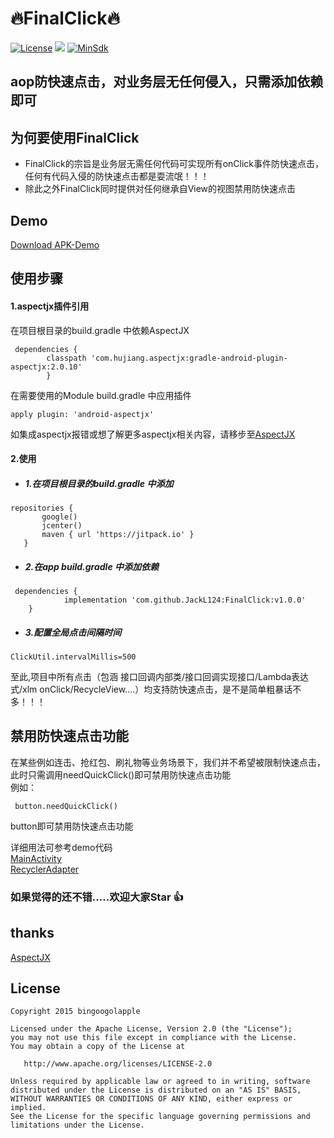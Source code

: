 
 # **🔥FinalClick🔥** #
 [![License](https://img.shields.io/badge/License%20-Apache%202-337ab7.svg)](https://www.apache.org/licenses/LICENSE-2.0)
 [![](https://jitpack.io/v/JackL124/FinalClick.svg)](https://www.jitpack.io/#JackL124/FinalClick)
 [![MinSdk](https://img.shields.io/badge/%20MinSdk%20-%2019%2B%20-f0ad4e.svg)](https://android-arsenal.com/api?level=19)


## aop防快速点击，对业务层无任何侵入，只需添加依赖即可 ###

 ## 为何要使用FinalClick
- FinalClick的宗旨是业务层无需任何代码可实现所有onClick事件防快速点击，任何有代码入侵的防快速点击都是耍流氓！！！
- 除此之外FinalClick同时提供对任何继承自View的视图禁用防快速点击

## Demo
[Download APK-Demo](apk/app-debug.apk)

## 使用步骤

#### 1.aspectjx插件引用
在项目根目录的build.gradle 中依赖AspectJX
```
 dependencies {
        classpath 'com.hujiang.aspectjx:gradle-android-plugin-aspectjx:2.0.10'
        }
```
在需要使用的Module build.gradle 中应用插件

```
apply plugin: 'android-aspectjx'
```
如集成aspectjx报错或想了解更多aspectjx相关内容，请移步至[AspectJX](https://github.com/HujiangTechnology/gradle_plugin_android_aspectjx)


#### 2.使用

* ##### 1.在项目根目录的build.gradle 中添加

```
repositories {
       google()
       jcenter()
       maven { url 'https://jitpack.io' }
   }
```

* ##### 2.在app build.gradle 中添加依赖
```
 dependencies {
 	        implementation 'com.github.JackL124:FinalClick:v1.0.0'
 	}
```
* ##### 3.配置全局点击间隔时间
```
ClickUtil.intervalMillis=500
```

至此,项目中所有点击（包涵 接口回调内部类/接口回调实现接口/Lambda表达式/xlm onClick/RecycleView....）均支持防快速点击，是不是简单粗暴话不多！！！

## 禁用防快速点击功能
在某些例如连击、抢红包、刷礼物等业务场景下，我们并不希望被限制快速点击，此时只需调用needQuickClick()即可禁用防快速点击功能
</br>例如：
```
 button.needQuickClick()
```
button即可禁用防快速点击功能

详细用法可参考demo代码</br>
[MainActivity](https://github.com/JackL124/FinalClick/blob/master/app/src/main/java/com/jackl/app/MainActivity.kt)</br>
[RecyclerAdapter](https://github.com/JackL124/FinalClick/blob/master/app/src/main/java/com/jackl/app/RecyclerAdapter.kt)


### 如果觉得的还不错.....欢迎大家Star 👍

## thanks
[AspectJX](https://github.com/HujiangTechnology/gradle_plugin_android_aspectjx)</br>

## License

    Copyright 2015 bingoogolapple

    Licensed under the Apache License, Version 2.0 (the "License");
    you may not use this file except in compliance with the License.
    You may obtain a copy of the License at

       http://www.apache.org/licenses/LICENSE-2.0

    Unless required by applicable law or agreed to in writing, software
    distributed under the License is distributed on an "AS IS" BASIS,
    WITHOUT WARRANTIES OR CONDITIONS OF ANY KIND, either express or implied.
    See the License for the specific language governing permissions and
    limitations under the License.


